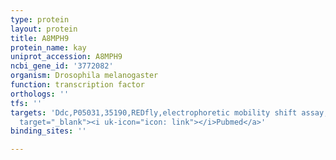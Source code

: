 ```yaml
---
type: protein
layout: protein
title: A8MPH9
protein_name: kay
uniprot_accession: A8MPH9
ncbi_gene_id: '3772082'
organism: Drosophila melanogaster
function: transcription factor
orthologs: ''
tfs: ''
targets: 'Ddc,P05031,35190,REDfly,electrophoretic mobility shift assay,&ensp;<a href="https://www.ncbi.nlm.nih.gov/pubmed/?term=19168633%5Buid%5D+OR+20965965%5Buid%5D"
  target="_blank"><i uk-icon="icon: link"></i>Pubmed</a>'
binding_sites: ''

---
```

